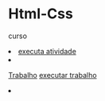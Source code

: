 # Html-Css
 curso

<li>
<a href="https://wesleyhenrique13.github.io/Html-Css/Exercicios/Exe001"> executa atividade </a><li>

<a href=" https://wesleyhenrique13.github.io/Html-Css/Exercicios/trabalho">Trabalho</a>
<a href="https://wesleyhenrique13.github.io/Html-Css/Execicios/trabalho">executar trabalho</a>
<li>
